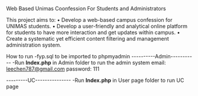 Web Based Unimas Coonfession For Students and Administrators

This project aims to:
•	Develop a web-based campus confession for UNIMAS students.
•	Develop a user-friendly and analytical online platform for students to have more interaction and get updates within campus.
•	Create a systematic yet efficient content filtering and management administration system.

How to run
-fyp.sql to be imported to phpmyadmin
----------Admin-----------
-Run **Index.php** in Admin folder to run the admin system
email: leechen787@gmail.com
password: 111

---------UC---------------
-Run **Index.php** in User page folder to run UC page
